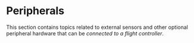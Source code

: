 # Peripherals

This section contains topics related to external sensors and other optional peripheral hardware that can be *connected to a flight controller*.